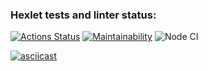 ### Hexlet tests and linter status:

[![Actions Status](https://github.com/kristinakazlovskaya/frontend-project-lvl1/workflows/hexlet-check/badge.svg)](https://github.com/kristinakazlovskaya/frontend-project-lvl1/actions)
[![Maintainability](https://api.codeclimate.com/v1/badges/d09f9e959183b838fa99/maintainability)](https://codeclimate.com/github/kristinakazlovskaya/frontend-project-lvl1/maintainability)
![Node CI](https://github.com/kristinakazlovskaya/frontend-project-lvl1/actions/workflows/check-linter.yml/badge.svg)

[![asciicast](https://asciinema.org/a/6gEuaEHPbVd5juZW5ulHflgBG.svg)](https://asciinema.org/a/6gEuaEHPbVd5juZW5ulHflgBG)